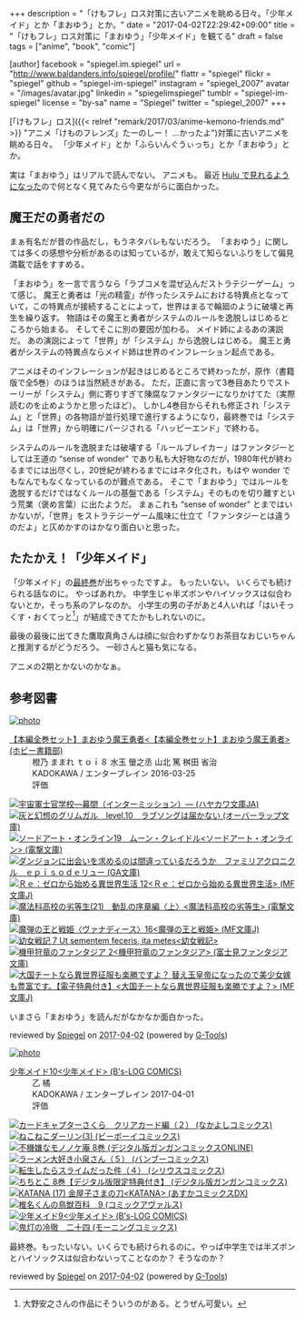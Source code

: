 +++
description = "「けもフレ」ロス対策に古いアニメを眺める日々。「少年メイド」とか「まおゆう」とか。"
date = "2017-04-02T22:29:42+09:00"
title = "「けもフレ」ロス対策に「まおゆう」「少年メイド」を観てる"
draft = false
tags = ["anime", "book", "comic"]

[author]
  facebook = "spiegel.im.spiegel"
  url = "http://www.baldanders.info/spiegel/profile/"
  flattr = "spiegel"
  flickr = "spiegel"
  github = "spiegel-im-spiegel"
  instagram = "spiegel_2007"
  avatar = "/images/avatar.jpg"
  linkedin = "spiegelimspiegel"
  tumblr = "spiegel-im-spiegel"
  license = "by-sa"
  name = "Spiegel"
  twitter = "spiegel_2007"
+++

[「けもフレ」ロス]({{< relref "remark/2017/03/anime-kemono-friends.md" >}} "アニメ「けものフレンズ」たーのしー！ ...かったよ")対策に古いアニメを眺める日々。
「少年メイド」とか「ふらいんぐうぃっち」とか「まおゆう」とか。

実は「まおゆう」はリアルで読んでない。
アニメも。
最近 [Hulu で見れるようになった](http://www.hulu.jp/maoyu-archenemy-and-hero)ので何となく見てみたら今更ながらに面白かった。

## 魔王だの勇者だの

まぁ有名だが昔の作品だし，もうネタバレもないだろう。
「まおゆう」に関しては多くの感想や分析があるのは知っているが，敢えて知らないふりをして偏見満載で話をすすめる。

「まおゆう」を一言で言うなら「ラブコメを混ぜ込んだストラテジーゲーム」って感じ。
魔王と勇者は「光の精霊」が作ったシステムにおける特異点となっていて，この特異点が接続することによって，世界はまるで輪廻のように破壊と再生を繰り返す。
物語はその魔王と勇者がシステムのルールを逸脱しはじめるところから始まる。
そしてそこに別の要因が加わる。
メイド姉によるあの演説だ。
あの演説によって「世界」が「システム」から逸脱しはじめる。
魔王と勇者がシステムの特異点ならメイド姉は世界のインフレーション起点である。

アニメはそのインフレーションが起きはじめるところで終わったが，原作（書籍版で全5巻）のほうは当然続きがある。
ただ，正直に言って3巻目あたりでストーリーが「システム」側に寄りすぎて陳腐なファンタジーになりかけてた（実際読むのを止めようかと思ったほど）。
しかし4巻目からそれも修正され「システム」と「世界」の各物語が並行処理で進行するようになり，最終巻では「システム」は「世界」から明確にパージされる「ハッピーエンド」で終わる。

システムのルールを逸脱または破壊する「ルールブレイカー」はファンタジーとしては王道の “sense of wonder" であり私も大好物なのだが，1980年代が終わるまでには出尽くし，20世紀が終わるまでにはネタ化され，もはや wonder でもなんでもなくなっているのが難点である。
そこで「まおゆう」ではルールを逸脱するだけではなくルールの基盤である「システム」そのものを切り離すという荒業（褒め言葉）に出たようだ。
まぁこれも “sense of wonder" とまではいかないが，「世界」をストラテジーゲーム風味に仕立て「ファンタジーとは違うのだよ」と仄めかすのはかなり面白いと思った。

## たたかえ！「少年メイド」

「少年メイド」の[最終巻](http://www.amazon.co.jp/exec/obidos/ASIN/B06XS18QJF/baldandersinf-22/)が出ちゃったですよ。
もったいない。
いくらでも続けられる話なのに。
やっぱあれか。
中学生じゃ半ズボンやハイソックスは似合わないとか，そっち系のアレなのか。
小学生の男の子があと4人いれば「はいそっくす・おくてっと[^hso]」が結成できてたかもしれないのに。

[^hso]: 大野安之さんの作品にそういうのがある。とうぜん可愛い。

最後の最後に出てきた鷹取真角さんは顔に似合わずかなりお茶目なおじいちゃんと推測するがどうだろう。
一砂さんと猫も気になる。

アニメの2期とかないのかなぁ。

## 参考図書

<div class="hreview" ><a class="item url" href="http://www.amazon.co.jp/exec/obidos/ASIN/B01D2E6FYK/baldandersinf-22/"><img src="https://images-fe.ssl-images-amazon.com/images/I/511VI97hHCL._SL160_.jpg" alt="photo" class="photo"  /></a><dl ><dt class="fn"><a class="item url" href="http://www.amazon.co.jp/exec/obidos/ASIN/B01D2E6FYK/baldandersinf-22/">【本編全巻セット】まおゆう魔王勇者<【本編全巻セット】まおゆう魔王勇者> (ホビー書籍部)</a></dt><dd>橙乃 ままれ ｔｏｉ８ 水玉 螢之丞 山北 篤 桝田 省治 </dd><dd>KADOKAWA / エンターブレイン 2016-03-25</dd><dd>評価<abbr class="rating" title="4"><img src="http://g-images.amazon.com/images/G/01/detail/stars-4-0.gif" alt="" /></abbr> </dd></dl><p class="similar"><a href="http://www.amazon.co.jp/exec/obidos/ASIN/B06XTBHZQ9/baldandersinf-22/" target="_top"><img src="http://images.amazon.com/images/P/B06XTBHZQ9.09._SCTHUMBZZZ_.jpg"  alt="宇宙軍士官学校―幕間（インターミッション）― (ハヤカワ文庫JA)"  /></a> <a href="http://www.amazon.co.jp/exec/obidos/ASIN/B06XPHLKSB/baldandersinf-22/" target="_top"><img src="http://images.amazon.com/images/P/B06XPHLKSB.09._SCTHUMBZZZ_.jpg"  alt="灰と幻想のグリムガル　level.10　ラブソングは届かない (オーバーラップ文庫)"  /></a> <a href="http://www.amazon.co.jp/exec/obidos/ASIN/B06XC6G7TK/baldandersinf-22/" target="_top"><img src="http://images.amazon.com/images/P/B06XC6G7TK.09._SCTHUMBZZZ_.jpg"  alt="ソードアート・オンライン19　ムーン・クレイドル<ソードアート・オンライン> (電撃文庫)"  /></a> <a href="http://www.amazon.co.jp/exec/obidos/ASIN/B06XD67V2S/baldandersinf-22/" target="_top"><img src="http://images.amazon.com/images/P/B06XD67V2S.09._SCTHUMBZZZ_.jpg"  alt="ダンジョンに出会いを求めるのは間違っているだろうか　ファミリアクロニクル　ｅｐｉｓｏｄｅリュー (GA文庫)"  /></a> <a href="http://www.amazon.co.jp/exec/obidos/ASIN/B06XS12XDC/baldandersinf-22/" target="_top"><img src="http://images.amazon.com/images/P/B06XS12XDC.09._SCTHUMBZZZ_.jpg"  alt="Ｒｅ：ゼロから始める異世界生活 12<Ｒｅ：ゼロから始める異世界生活> (MF文庫J)"  /></a> <a href="http://www.amazon.co.jp/exec/obidos/ASIN/B06XC513ZB/baldandersinf-22/" target="_top"><img src="http://images.amazon.com/images/P/B06XC513ZB.09._SCTHUMBZZZ_.jpg"  alt="魔法科高校の劣等生(21)　動乱の序章編〈上〉<魔法科高校の劣等生> (電撃文庫)"  /></a> <a href="http://www.amazon.co.jp/exec/obidos/ASIN/B01N12XI16/baldandersinf-22/" target="_top"><img src="http://images.amazon.com/images/P/B01N12XI16.09._SCTHUMBZZZ_.jpg"  alt="魔弾の王と戦姫〈ヴァナディース〉16<魔弾の王と戦姫> (MF文庫J)"  /></a> <a href="http://www.amazon.co.jp/exec/obidos/ASIN/B06XGV95H8/baldandersinf-22/" target="_top"><img src="http://images.amazon.com/images/P/B06XGV95H8.09._SCTHUMBZZZ_.jpg"  alt="幼女戦記 7 Ut sementem feceris, ita metes<幼女戦記>"  /></a> <a href="http://www.amazon.co.jp/exec/obidos/ASIN/B06VTYJG3S/baldandersinf-22/" target="_top"><img src="http://images.amazon.com/images/P/B06VTYJG3S.09._SCTHUMBZZZ_.jpg"  alt="機甲狩竜のファンタジア 2<機甲狩竜のファンタジア> (富士見ファンタジア文庫)"  /></a> <a href="http://www.amazon.co.jp/exec/obidos/ASIN/B06VXT6PY9/baldandersinf-22/" target="_top"><img src="http://images.amazon.com/images/P/B06VXT6PY9.09._SCTHUMBZZZ_.jpg"  alt="大国チートなら異世界征服も楽勝ですよ？ 替え玉皇帝になったので美少女嫁も豊富です。【電子特典付き】<大国チートなら異世界征服も楽勝ですよ？> (MF文庫J)"  /></a> </p>
<p class="description">いまさら「まおゆう」を読んだがなかなか面白かった。</p>
<p class="gtools" >reviewed by <a href='#maker' class='reviewer'>Spiegel</a> on <abbr class="dtreviewed" title="2017-04-02">2017-04-02</abbr> (powered by <a href="http://www.goodpic.com/mt/aws/index.html" >G-Tools</a>)</p>
</div>

<div class="hreview" ><a class="item url" href="http://www.amazon.co.jp/exec/obidos/ASIN/B06XS18QJF/baldandersinf-22/"><img src="https://images-fe.ssl-images-amazon.com/images/I/51O6UPFDmAL._SL160_.jpg" alt="photo" class="photo"  /></a><dl ><dt class="fn"><a class="item url" href="http://www.amazon.co.jp/exec/obidos/ASIN/B06XS18QJF/baldandersinf-22/">少年メイド10<少年メイド> (B's-LOG COMICS)</a></dt><dd>乙 橘 </dd><dd>KADOKAWA / エンターブレイン 2017-04-01</dd><dd>評価<abbr class="rating" title="4"><img src="http://g-images.amazon.com/images/G/01/detail/stars-4-0.gif" alt="" /></abbr> </dd></dl><p class="similar"><a href="http://www.amazon.co.jp/exec/obidos/ASIN/B06XX6XDSN/baldandersinf-22/" target="_top"><img src="http://images.amazon.com/images/P/B06XX6XDSN.09._SCTHUMBZZZ_.jpg"  alt="カードキャプターさくら　クリアカード編（２） (なかよしコミックス)"  /></a> <a href="http://www.amazon.co.jp/exec/obidos/ASIN/B06XW2FNT5/baldandersinf-22/" target="_top"><img src="http://images.amazon.com/images/P/B06XW2FNT5.09._SCTHUMBZZZ_.jpg"  alt="ねこねこダーリン(3) (ビーボーイコミックス)"  /></a> <a href="http://www.amazon.co.jp/exec/obidos/ASIN/B06XCFC7DR/baldandersinf-22/" target="_top"><img src="http://images.amazon.com/images/P/B06XCFC7DR.09._SCTHUMBZZZ_.jpg"  alt="不機嫌なモノノケ庵 8巻 (デジタル版ガンガンコミックスONLINE)"  /></a> <a href="http://www.amazon.co.jp/exec/obidos/ASIN/B06XWRNPX9/baldandersinf-22/" target="_top"><img src="http://images.amazon.com/images/P/B06XWRNPX9.09._SCTHUMBZZZ_.jpg"  alt="ラーメン大好き小泉さん（５） (バンブーコミックス)"  /></a> <a href="http://www.amazon.co.jp/exec/obidos/ASIN/B06XW6B6Q1/baldandersinf-22/" target="_top"><img src="http://images.amazon.com/images/P/B06XW6B6Q1.09._SCTHUMBZZZ_.jpg"  alt="転生したらスライムだった件（４） (シリウスコミックス)"  /></a> <a href="http://www.amazon.co.jp/exec/obidos/ASIN/B06XCNX9QY/baldandersinf-22/" target="_top"><img src="http://images.amazon.com/images/P/B06XCNX9QY.09._SCTHUMBZZZ_.jpg"  alt="ちちとこ 8巻【デジタル版限定特典付き】 (デジタル版ガンガンコミックス)"  /></a> <a href="http://www.amazon.co.jp/exec/obidos/ASIN/B06XP7S4BK/baldandersinf-22/" target="_top"><img src="http://images.amazon.com/images/P/B06XP7S4BK.09._SCTHUMBZZZ_.jpg"  alt="KATANA (17) 金屋子さまの刀<KATANA> (あすかコミックスDX)"  /></a> <a href="http://www.amazon.co.jp/exec/obidos/ASIN/B06WWR33SY/baldandersinf-22/" target="_top"><img src="http://images.amazon.com/images/P/B06WWR33SY.09._SCTHUMBZZZ_.jpg"  alt="椎名くんの鳥獣百科　9 (コミックアヴァルス)"  /></a> <a href="http://www.amazon.co.jp/exec/obidos/ASIN/B01DJX81GE/baldandersinf-22/" target="_top"><img src="http://images.amazon.com/images/P/B01DJX81GE.09._SCTHUMBZZZ_.jpg"  alt="少年メイド9<少年メイド> (B's-LOG COMICS)"  /></a> <a href="http://www.amazon.co.jp/exec/obidos/ASIN/B06XKF44H8/baldandersinf-22/" target="_top"><img src="http://images.amazon.com/images/P/B06XKF44H8.09._SCTHUMBZZZ_.jpg"  alt="鬼灯の冷徹　二十四 (モーニングコミックス)"  /></a> </p>
<p class="description">最終巻。もったいない。いくらでも続けられるのに。やっぱ中学生では半ズボンとハイソックスは似合わないってことなのか？ そうなのか？ </p>
<p class="gtools" >reviewed by <a href='#maker' class='reviewer'>Spiegel</a> on <abbr class="dtreviewed" title="2017-04-02">2017-04-02</abbr> (powered by <a href="http://www.goodpic.com/mt/aws/index.html" >G-Tools</a>)</p>
</div>
